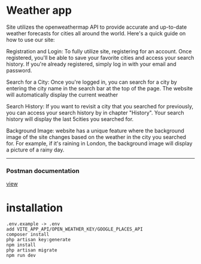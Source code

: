 <div align="center">
 
</div>


# Weather app


Site utilizes the openweathermap API to provide accurate and up-to-date weather forecasts for cities all around the world. Here's a quick guide on how to use our site:

Registration and Login:
To fully utilize site, registering for an account. Once registered, you'll be able to save your favorite cities and access your search history. If you're already registered, simply log in with your email and password.

Search for a City:
Once you're logged in, you can search for a city by entering the city name in the search bar at the top of the page. The website will automatically display the current weather

Search History:
If you want to revisit a city that you searched for previously, you can access your search history by in chapter "History". Your search history will display the last 5cities you searched for.

Background Image:
website has a unique feature where the background image of the site changes based on the weather in the city you searched for. For example, if it's raining in London, the background image will display a picture of a rainy day.

<hr/>

### Postman documentation  
[view](https://documenter.getpostman.com/view/12599375/2s93CKQErt/)

# installation
```
.env.example -> .env
add VITE_APP_API/OPEN_WEATHER_KEY/GOOGLE_PLACES_API
composer install
php artisan key:generate
npm install
php artisan migrate
npm run dev
```
